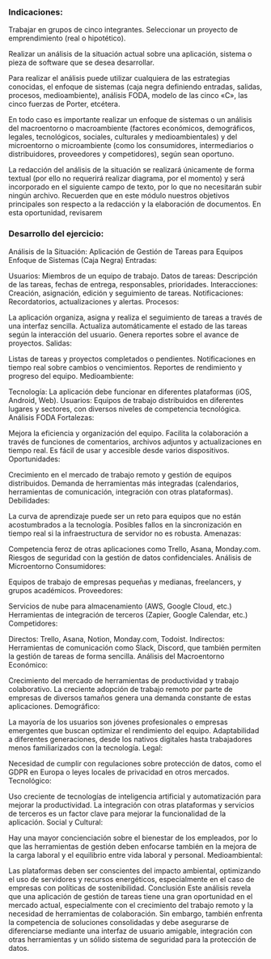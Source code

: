 ### Indicaciones:


Trabajar en grupos de cinco integrantes.
Seleccionar un proyecto de emprendimiento (real o hipotético).

Realizar un análisis de la situación actual sobre una aplicación, sistema o pieza de software que se desea desarrollar.

Para realizar el análisis puede utilizar cualquiera de las estrategias conocidas, el enfoque de sistemas (caja negra definiendo entradas, salidas, procesos, medioambiente), análisis FODA, modelo de las cinco «C», las cinco fuerzas de Porter, etcétera.

En todo caso es importante realizar un enfoque de sistemas o un análisis del macroentorno o macroambiente (factores económicos, demográficos, legales, tecnológicos, sociales, culturales y medioambientales) y del microentorno o microambiente (como los consumidores, intermediarios o distribuidores, proveedores y competidores), según sean oportuno.

La redacción del análisis de la situación se realizará únicamente de forma textual (por ello no requerirá realizar diagrama, por el momento) y será incorporado en el siguiente campo de texto, por lo que no necesitarán subir ningún archivo. Recuerden que en este módulo nuestros objetivos principales son respecto a la redacción y la elaboración de documentos. En esta oportunidad, revisarem

### Desarrollo del ejercicio:

Análisis de la Situación: Aplicación de Gestión de Tareas para Equipos
Enfoque de Sistemas (Caja Negra)
Entradas:

Usuarios: Miembros de un equipo de trabajo.
Datos de tareas: Descripción de las tareas, fechas de entrega, responsables, prioridades.
Interacciones: Creación, asignación, edición y seguimiento de tareas.
Notificaciones: Recordatorios, actualizaciones y alertas.
Procesos:

La aplicación organiza, asigna y realiza el seguimiento de tareas a través de una interfaz sencilla.
Actualiza automáticamente el estado de las tareas según la interacción del usuario.
Genera reportes sobre el avance de proyectos.
Salidas:

Listas de tareas y proyectos completados o pendientes.
Notificaciones en tiempo real sobre cambios o vencimientos.
Reportes de rendimiento y progreso del equipo.
Medioambiente:

Tecnología: La aplicación debe funcionar en diferentes plataformas (iOS, Android, Web).
Usuarios: Equipos de trabajo distribuidos en diferentes lugares y sectores, con diversos niveles de competencia tecnológica.
Análisis FODA
Fortalezas:

Mejora la eficiencia y organización del equipo.
Facilita la colaboración a través de funciones de comentarios, archivos adjuntos y actualizaciones en tiempo real.
Es fácil de usar y accesible desde varios dispositivos.
Oportunidades:

Crecimiento en el mercado de trabajo remoto y gestión de equipos distribuidos.
Demanda de herramientas más integradas (calendarios, herramientas de comunicación, integración con otras plataformas).
Debilidades:

La curva de aprendizaje puede ser un reto para equipos que no están acostumbrados a la tecnología.
Posibles fallos en la sincronización en tiempo real si la infraestructura de servidor no es robusta.
Amenazas:

Competencia feroz de otras aplicaciones como Trello, Asana, Monday.com.
Riesgos de seguridad con la gestión de datos confidenciales.
Análisis de Microentorno
Consumidores:

Equipos de trabajo de empresas pequeñas y medianas, freelancers, y grupos académicos.
Proveedores:

Servicios de nube para almacenamiento (AWS, Google Cloud, etc.)
Herramientas de integración de terceros (Zapier, Google Calendar, etc.)
Competidores:

Directos: Trello, Asana, Notion, Monday.com, Todoist.
Indirectos: Herramientas de comunicación como Slack, Discord, que también permiten la gestión de tareas de forma sencilla.
Análisis del Macroentorno
Económico:

Crecimiento del mercado de herramientas de productividad y trabajo colaborativo.
La creciente adopción de trabajo remoto por parte de empresas de diversos tamaños genera una demanda constante de estas aplicaciones.
Demográfico:

La mayoría de los usuarios son jóvenes profesionales o empresas emergentes que buscan optimizar el rendimiento del equipo.
Adaptabilidad a diferentes generaciones, desde los nativos digitales hasta trabajadores menos familiarizados con la tecnología.
Legal:

Necesidad de cumplir con regulaciones sobre protección de datos, como el GDPR en Europa o leyes locales de privacidad en otros mercados.
Tecnológico:

Uso creciente de tecnologías de inteligencia artificial y automatización para mejorar la productividad.
La integración con otras plataformas y servicios de terceros es un factor clave para mejorar la funcionalidad de la aplicación.
Social y Cultural:

Hay una mayor concienciación sobre el bienestar de los empleados, por lo que las herramientas de gestión deben enfocarse también en la mejora de la carga laboral y el equilibrio entre vida laboral y personal.
Medioambiental:

Las plataformas deben ser conscientes del impacto ambiental, optimizando el uso de servidores y recursos energéticos, especialmente en el caso de empresas con políticas de sostenibilidad.
Conclusión
Este análisis revela que una aplicación de gestión de tareas tiene una gran oportunidad en el mercado actual, especialmente con el crecimiento del trabajo remoto y la necesidad de herramientas de colaboración. Sin embargo, también enfrenta la competencia de soluciones consolidadas y debe asegurarse de diferenciarse mediante una interfaz de usuario amigable, integración con otras herramientas y un sólido sistema de seguridad para la protección de datos.